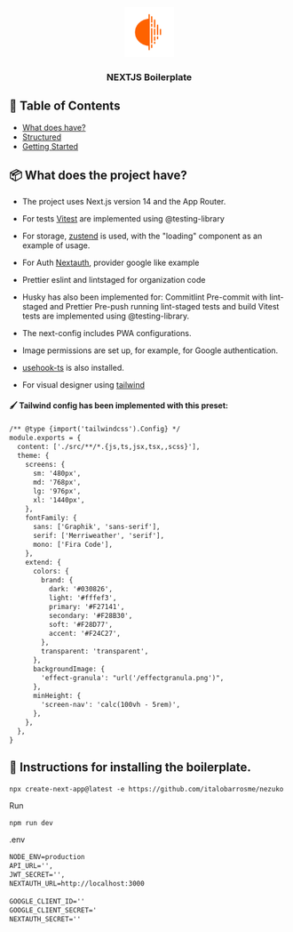 <p align="center">
  <a href="" rel="noopener">
 <img width=90px height=90px src="./public/logo.png" alt="logo"></a>
</p>

<h3 align="center">NEXTJS Boilerplate</h3>

## 📝 Table of Contents

- [What does have?](#doeshave)
- [Structured](#structured)
- [Getting Started](#getting_started)

## 📦 What does the project have? <a name="doeshave">

- The project uses Next.js version 14 and the App Router.
- For tests [Vitest](https://vitest.dev/guide/) are implemented using @testing-library
- For storage, [zustend](https://next-auth.js.org/) is used, with the "loading" component as an example of usage.
- For Auth [Nextauth](https://next-auth.js.org/), provider google like example
- Prettier eslint and lintstaged for organization code

- Husky has also been implemented for:
  Commitlint
  Pre-commit with lint-staged and Prettier
  Pre-push running lint-staged tests and build
  Vitest tests are implemented using @testing-library.

- The next-config includes PWA configurations.
- Image permissions are set up, for example, for Google authentication.

- [usehook-ts](https://usehooks-ts.com/) is also installed.
- For visual designer using [tailwind](https://tailwindcss.com/docs/width)

#### 🖌️ Tailwind config has been implemented with this preset:

```
/** @type {import('tailwindcss').Config} */
module.exports = {
  content: ['./src/**/*.{js,ts,jsx,tsx,,scss}'],
  theme: {
    screens: {
      sm: '480px',
      md: '768px',
      lg: '976px',
      xl: '1440px',
    },
    fontFamily: {
      sans: ['Graphik', 'sans-serif'],
      serif: ['Merriweather', 'serif'],
      mono: ['Fira Code'],
    },
    extend: {
      colors: {
        brand: {
          dark: '#030826',
          light: '#fffef3',
          primary: '#F27141',
          secondary: '#F28B30',
          soft: '#F28D77',
          accent: '#F24C27',
        },
        transparent: 'transparent',
      },
      backgroundImage: {
        'effect-granula': "url('/effectgranula.png')",
      },
      minHeight: {
        'screen-nav': 'calc(100vh - 5rem)',
      },
    },
  },
}
```

## 🔦 Instructions for installing the boilerplate.

```
npx create-next-app@latest -e https://github.com/italobarrosme/nezuko
```

Run

```
npm run dev
```

.env

```
NODE_ENV=production
API_URL='',
JWT_SECRET='',
NEXTAUTH_URL=http://localhost:3000

GOOGLE_CLIENT_ID=''
GOOGLE_CLIENT_SECRET='
NEXTAUTH_SECRET=''
```
